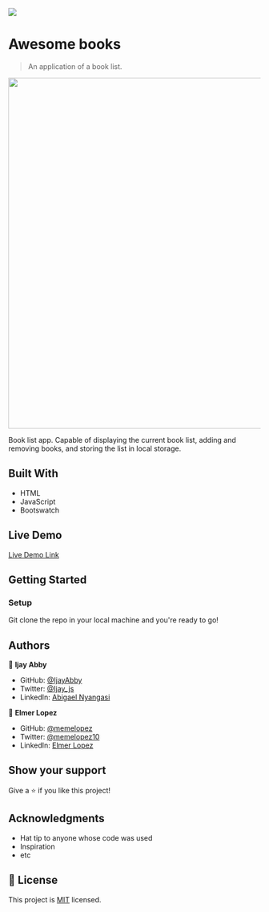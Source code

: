 ![](https://img.shields.io/badge/Microverse-blueviolet)

# Awesome books 

> An application of a book list.

<img src="https://user-images.githubusercontent.com/6587226/124852228-3d684f00-df61-11eb-83ce-7f5ee5c81d87.png" width="700">

Book list app. Capable of displaying the current book list, adding and removing books, and storing the list in local storage. 

## Built With

- HTML
- JavaScript
- Bootswatch

## Live Demo

[Live Demo Link](https://memelopez.github.io/awesome-books/#)


## Getting Started

### Setup

Git clone the repo in your local machine and you're ready to go! 


## Authors

👤 **Ijay Abby**

- GitHub: [@IjayAbby](https://github.com/IjayAbby)
- Twitter: [@Ijay_js](https://twitter.com/Ijay_js)
- LinkedIn: [Abigael Nyangasi](https://www.linkedin.com/in/ijayabby4/)

👤 **Elmer Lopez**

- GitHub: [@memelopez](https://github.com/memelopez/)
- Twitter: [@memelopez10](https://twitter.com/memelopez10)
- LinkedIn: [Elmer Lopez](https://www.linkedin.com/in/elmer-lopez-51b187200/)

## Show your support

Give a ⭐️ if you like this project!

## Acknowledgments

- Hat tip to anyone whose code was used
- Inspiration
- etc

## 📝 License

This project is [MIT](https://github.com/IjayAbby/Web-Scraper-Ruby-Capstone-Project/blob/development/LICENSE) licensed.